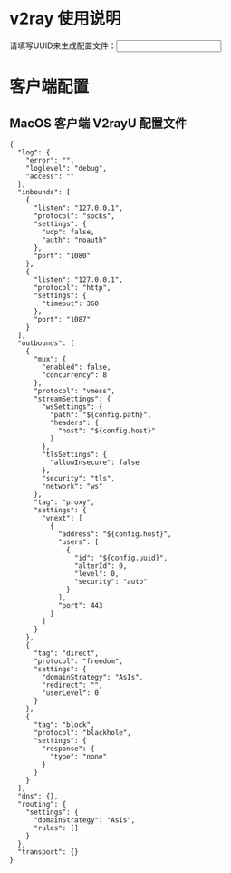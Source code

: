 # v2ray 使用说明

请填写UUID来生成配置文件：<input id="input_uuid" onChange="updateConfig()"/>

# 客户端配置


## MacOS 客户端 V2rayU 配置文件
```
{
  "log": {
    "error": "",
    "loglevel": "debug",
    "access": ""
  },
  "inbounds": [
    {
      "listen": "127.0.0.1",
      "protocol": "socks",
      "settings": {
        "udp": false,
        "auth": "noauth"
      },
      "port": "1080"
    },
    {
      "listen": "127.0.0.1",
      "protocol": "http",
      "settings": {
        "timeout": 360
      },
      "port": "1087"
    }
  ],
  "outbounds": [
    {
      "mux": {
        "enabled": false,
        "concurrency": 8
      },
      "protocol": "vmess",
      "streamSettings": {
        "wsSettings": {
          "path": "${config.path}",
          "headers": {
            "host": "${config.host}"
          }
        },
        "tlsSettings": {
          "allowInsecure": false
        },
        "security": "tls",
        "network": "ws"
      },
      "tag": "proxy",
      "settings": {
        "vnext": [
          {
            "address": "${config.host}",
            "users": [
              {
                "id": "${config.uuid}",
                "alterId": 0,
                "level": 0,
                "security": "auto"
              }
            ],
            "port": 443
          }
        ]
      }
    },
    {
      "tag": "direct",
      "protocol": "freedom",
      "settings": {
        "domainStrategy": "AsIs",
        "redirect": "",
        "userLevel": 0
      }
    },
    {
      "tag": "block",
      "protocol": "blackhole",
      "settings": {
        "response": {
          "type": "none"
        }
      }
    }
  ],
  "dns": {},
  "routing": {
    "settings": {
      "domainStrategy": "AsIs",
      "rules": []
    }
  },
  "transport": {}
}
```







<script>
  
  if(localStorage){
    document.getElementById('input_uuid').value = localStorage.input_uuid
  }
  updateConfig()
  
  function updateConfig() {
    if(localStorage){
      localStorage.input_uuid = document.getElementById('input_uuid').value.trim()
    }
    var replaceList = {
      '${config.host}': location.host,
      '${config.path}': '/' + document.cookie.match(/ray_path=([^;]+)/)[1],
      '${config.uuid}': document.getElementById('input_uuid').value.trim() || '请填写UUID'
    };
    document.getElementsByTagName('code').forEach(function (code) {
      for (var replaceKey in replaceList) {
        code.innerText.replaceAll(replaceKey, replaceList[replaceKey]);
      }
    });
  }
  
</script>





